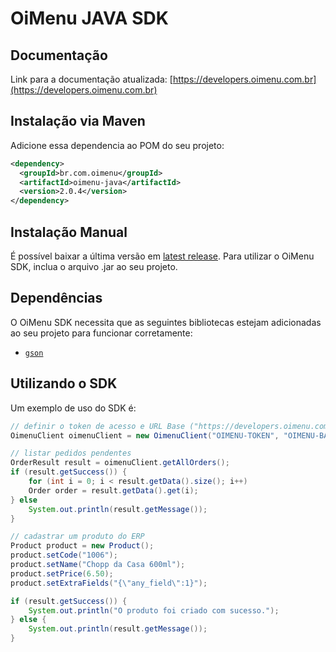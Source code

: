# OiMenu JAVA SDK

## Documentação

Link para a documentação atualizada: [https://developers.oimenu.com.br](https://developers.oimenu.com.br)

## Instalação via Maven

Adicione essa dependencia ao POM do seu projeto:

```xml
<dependency>
  <groupId>br.com.oimenu</groupId>
  <artifactId>oimenu-java</artifactId>
  <version>2.0.4</version>
</dependency>
```

## Instalação Manual

É possível baixar a última versão em [latest release](https://github.com/oimenu/oimenu-java/releases). Para utilizar o OiMenu SDK, inclua o arquivo .jar ao seu projeto.


## Dependências

O OiMenu SDK necessita que as seguintes bibliotecas estejam adicionadas ao seu projeto para funcionar corretamente:

- [`gson`](https://github.com/google/gson)

## Utilizando o SDK

Um exemplo de uso do SDK é:

```java
// definir o token de acesso e URL Base ("https://developers.oimenu.com.br/api/v1" ou "http://IP:PORTA/api/v1")
OimenuClient oimenuClient = new OimenuClient("OIMENU-TOKEN", "OIMENU-BASE-URL");

// listar pedidos pendentes
OrderResult result = oimenuClient.getAllOrders();
if (result.getSuccess()) {
    for (int i = 0; i < result.getData().size(); i++)
	Order order = result.getData().get(i);
} else
    System.out.println(result.getMessage());
}

// cadastrar um produto do ERP
Product product = new Product();
product.setCode("1006");
product.setName("Chopp da Casa 600ml");
product.setPrice(6.50);
product.setExtraFields("{\"any_field\":1}");

if (result.getSuccess()) {
    System.out.println("O produto foi criado com sucesso.");
} else {
    System.out.println(result.getMessage());
}
```
